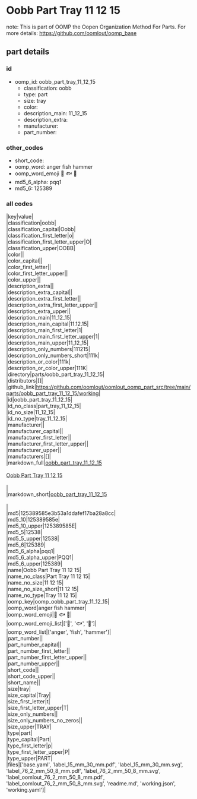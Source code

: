 # Oobb Part Tray 11 12 15  

note: This is part of OOMP the Oopen Organization Method For Parts. For more details: https://github.com/oomlout/oomp_base

##  part details





### id
* oomp_id: oobb_part_tray_11_12_15
  * classification: oobb
  * type: part
  * size: tray
  * color: 
  * description_main: 11_12_15
  * description_extra: 
  * manufacturer: 
  * part_number: 

### other_codes
* short_code: 
* oomp_word: anger fish hammer
* oomp_word_emoji :anger: :fish: :hammer:
* md5_6_alpha: pqq1
* md5_6: 125389

### all codes 
|key|value|  
|classification|oobb|  
|classification_capital|Oobb|  
|classification_first_letter|o|  
|classification_first_letter_upper|O|  
|classification_upper|OOBB|  
|color||  
|color_capital||  
|color_first_letter||  
|color_first_letter_upper||  
|color_upper||  
|description_extra||  
|description_extra_capital||  
|description_extra_first_letter||  
|description_extra_first_letter_upper||  
|description_extra_upper||  
|description_main|11_12_15|  
|description_main_capital|11.12.15|  
|description_main_first_letter|1|  
|description_main_first_letter_upper|1|  
|description_main_upper|11_12_15|  
|description_only_numbers|111215|  
|description_only_numbers_short|111k|  
|description_or_color|111k|  
|description_or_color_upper|111K|  
|directory|parts/oobb_part_tray_11_12_15|  
|distributors|[]|  
|github_link|https://github.com/oomlout/oomlout_oomp_part_src/tree/main/parts/oobb_part_tray_11_12_15/working|  
|id|oobb_part_tray_11_12_15|  
|id_no_class|part_tray_11_12_15|  
|id_no_size|11_12_15|  
|id_no_type|tray_11_12_15|  
|manufacturer||  
|manufacturer_capital||  
|manufacturer_first_letter||  
|manufacturer_first_letter_upper||  
|manufacturer_upper||  
|manufacturers|[]|  
|markdown_full|[oobb_part_tray_11_12_15](https://github.com/oomlout/oomlout_oomp_part_src/tree/main/parts/oobb_part_tray_11_12_15/working)<br>[](https://github.com/oomlout/oomlout_oomp_part_src/tree/main/parts/oobb_part_tray_11_12_15/working)<br>[Oobb Part Tray 11 12 15](https://github.com/oomlout/oomlout_oomp_part_src/tree/main/parts/oobb_part_tray_11_12_15/working)<br><br>|  
|markdown_short|[oobb_part_tray_11_12_15](https://github.com/oomlout/oomlout_oomp_part_src/tree/main/parts/oobb_part_tray_11_12_15/working)<br><br>|  
|md5|125389585e3b53a1ddafef17ba28a8cc|  
|md5_10|125389585e|  
|md5_10_upper|125389585E|  
|md5_5|12538|  
|md5_5_upper|12538|  
|md5_6|125389|  
|md5_6_alpha|pqq1|  
|md5_6_alpha_upper|PQQ1|  
|md5_6_upper|125389|  
|name|Oobb Part Tray 11 12 15|  
|name_no_class|Part Tray 11 12 15|  
|name_no_size|11 12 15|  
|name_no_size_short|11 12 15|  
|name_no_type|Tray 11 12 15|  
|oomp_key|oomp_oobb_part_tray_11_12_15|  
|oomp_word|anger fish hammer|  
|oomp_word_emoji|:anger: :fish: :hammer:|  
|oomp_word_emoji_list|[':anger:', ':fish:', ':hammer:']|  
|oomp_word_list|['anger', 'fish', 'hammer']|  
|part_number||  
|part_number_capital||  
|part_number_first_letter||  
|part_number_first_letter_upper||  
|part_number_upper||  
|short_code||  
|short_code_upper||  
|short_name||  
|size|tray|  
|size_capital|Tray|  
|size_first_letter|t|  
|size_first_letter_upper|T|  
|size_only_numbers||  
|size_only_numbers_no_zeros||  
|size_upper|TRAY|  
|type|part|  
|type_capital|Part|  
|type_first_letter|p|  
|type_first_letter_upper|P|  
|type_upper|PART|  
|files|['base.yaml', 'label_15_mm_30_mm.pdf', 'label_15_mm_30_mm.svg', 'label_76_2_mm_50_8_mm.pdf', 'label_76_2_mm_50_8_mm.svg', 'label_oomlout_76_2_mm_50_8_mm.pdf', 'label_oomlout_76_2_mm_50_8_mm.svg', 'readme.md', 'working.json', 'working.yaml']|  
